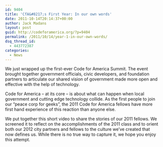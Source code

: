 ```yaml
---
id: 9404
title: 'CfA&#8217;s First Year: In our own words'
date: 2011-10-14T20:14:37+00:00
author: Jack Madans
layout: post
guid: http://codeforamerica.org/?p=9404
permalink: /2011/10/14/year-1-in-our-own-words/
dsq_thread_id:
  - 443772387
categories:
  - News
---
```

We just wrapped up the first-ever Code for America Summit. The event brought together government officials, civic developers, and foundation partners to articulate our shared vision of government made more open and effective with the help of technology.

Code for America &#8211; at its core &#8211; is about what can happen when local government and cutting edge technology collide. As the first people to join our &#8220;peace corp for geeks&#8221;, the 2011 Code for America fellows have more first hand experience of this reaction than anyone else.

We put together this short video to share the stories of our 2011 fellows. We screened it to reflect on the accomplishments of the 2011 class and to orient both our 2012 city partners and fellows to the culture we&#8217;ve created that now defines us. While there is no true way to capture it, we hope you enjoy this attempt.